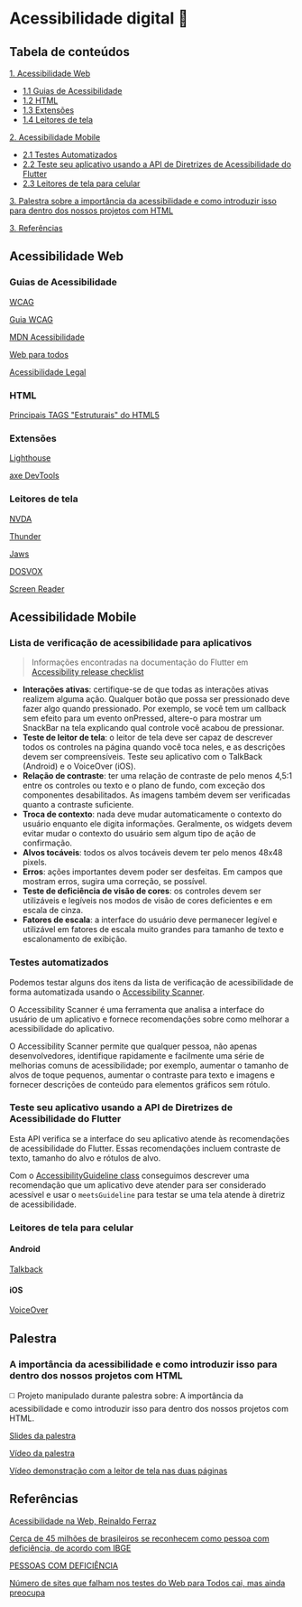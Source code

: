 # Acessibilidade digital 💾

## Tabela de conteúdos

[1. Acessibilidade Web](#acessibilidade-web)

- [1.1 Guias de Acessibilidade](#guias-de-acessibilidade)
- [1.2 HTML](#html)
- [1.3 Extensões](#extensões)
- [1.4 Leitores de tela](#leitores-de-tela)

[2. Acessibilidade Mobile](#acessibilidade-mobile)

- [2.1 Testes Automatizados](#testes-automatizados)
- [2.2 Teste seu aplicativo usando a API de Diretrizes de Acessibilidade do Flutter](#teste-seu-aplicativo-usando-a-api-de-diretrizes-de-acessibilidade-do-flutter)
- [2.3 Leitores de tela para celular](#leitores-de-tela-para-celular)

[3. Palestra sobre a importância da acessibilidade e como introduzir isso para dentro dos nossos projetos com HTML](#palestra)

[3. Referências](#referências)

## Acessibilidade Web

### Guias de Acessibilidade

[WCAG](https://www.w3c.br/traducoes/wcag/wcag21-pt-BR/)

[Guia WCAG](https://guia-wcag.com/)

[MDN Acessibilidade](https://developer.mozilla.org/pt-BR/docs/Web/Accessibility)

[Web para todos](https://mwpt.com.br/)

[Acessibilidade Legal](http://www.acessibilidadelegal.com/)

### HTML

[Principais TAGS "Estruturais" do HTML5](https://github.com/levxyca/tags-estruturais-html5)

### Extensões

[Lighthouse](https://developers.google.com/web/tools/lighthouse?hl=pt-br)

[axe DevTools](https://www.deque.com/axe/devtools/)

### Leitores de tela

[NVDA](https://www.nvaccess.org/)

[Thunder](https://www.webbie.org.uk/thunder/)

[Jaws](https://osbsoftware.com.br/produto/jaws)

[DOSVOX](http://intervox.nce.ufrj.br/dosvox/download.htm)

[Screen Reader](https://chrome.google.com/webstore/detail/screen-reader/kgejglhpjiefppelpmljglcjbhoiplfn)

## Acessibilidade Mobile

### Lista de verificação de acessibilidade para aplicativos

> Informações encontradas na documentação do Flutter em [Accessibility release checklist](https://docs.flutter.dev/accessibility-and-localization/accessibility?tab=desktop#accessibility-release-checklist)

- **Interações ativas**: certifique-se de que todas as interações ativas realizem alguma ação. Qualquer botão que possa ser pressionado deve fazer algo quando pressionado. Por exemplo, se você tem um callback sem efeito para um evento onPressed, altere-o para mostrar um SnackBar na tela explicando qual controle você acabou de pressionar.
- **Teste de leitor de tela**: o leitor de tela deve ser capaz de descrever todos os controles na página quando você toca neles, e as descrições devem ser compreensíveis. Teste seu aplicativo com o TalkBack (Android) e o VoiceOver (iOS).
- **Relação de contraste**: ter uma relação de contraste de pelo menos 4,5:1 entre os controles ou texto e o plano de fundo, com exceção dos componentes desabilitados. As imagens também devem ser verificadas quanto a contraste suficiente.
- **Troca de contexto**: nada deve mudar automaticamente o contexto do usuário enquanto ele digita informações. Geralmente, os widgets devem evitar mudar o contexto do usuário sem algum tipo de ação de confirmação.
- **Alvos tocáveis**: todos os alvos tocáveis devem ter pelo menos 48x48 pixels.
- **Erros**: ações importantes devem poder ser desfeitas. Em campos que mostram erros, sugira uma correção, se possível.
- **Teste de deficiência de visão de cores**: os controles devem ser utilizáveis e legíveis nos modos de visão de cores deficientes e em escala de cinza.
- **Fatores de escala**: a interface do usuário deve permanecer legível e utilizável em fatores de escala muito grandes para tamanho de texto e escalonamento de exibição.

### Testes automatizados

Podemos testar alguns dos itens da lista de verificação de acessibilidade de forma automatizada usando o [Accessibility Scanner](https://play.google.com/store/apps/details?id=com.google.android.apps.accessibility.auditor&hl=en).

O Accessibility Scanner é uma ferramenta que analisa a interface do usuário de um aplicativo e fornece recomendações sobre como melhorar a acessibilidade do aplicativo.

O Accessibility Scanner permite que qualquer pessoa, não apenas desenvolvedores, identifique rapidamente e facilmente uma série de melhorias comuns de acessibilidade; por exemplo, aumentar o tamanho de alvos de toque pequenos, aumentar o contraste para texto e imagens e fornecer descrições de conteúdo para elementos gráficos sem rótulo.

### Teste seu aplicativo usando a API de Diretrizes de Acessibilidade do Flutter

Esta API verifica se a interface do seu aplicativo atende às recomendações de acessibilidade do Flutter. Essas recomendações incluem contraste de texto, tamanho do alvo e rótulos de alvo.

Com o [AccessibilityGuideline class](https://api.flutter.dev/flutter/flutter_test/AccessibilityGuideline-class.html) conseguimos descrever uma recomendação que um aplicativo deve atender para ser considerado acessível e usar o `meetsGuideline` para testar se uma tela atende à diretriz de acessibilidade.

### Leitores de tela para celular

#### Android

[Talkback](https://support.google.com/accessibility/android/answer/6283677?hl=en)

#### iOS

[VoiceOver](https://www.apple.com/lae/accessibility/vision/)

## Palestra

### A importância da acessibilidade e como introduzir isso para dentro dos nossos projetos com HTML

◻️ Projeto manipulado durante palestra sobre: A importância da acessibilidade e como introduzir isso para dentro dos nossos projetos com HTML.

[Slides da palestra](https://www.canva.com/design/DAE9P0DohwE/6G5y2SQ90fB4QstZcbi2vQ/view)

[Vídeo da palestra](https://www.twitch.tv/videos/1461190043)

[Vídeo demonstração com a leitor de tela nas duas páginas](https://www.veed.io/view/496892fa-2395-4760-9669-021a7e80d4f7)

## Referências

[Acessibilidade na Web, Reinaldo Ferraz](https://www.google.com.br/books/edition/Acessibilidade_na_Web/pCbhDwAAQBAJ?hl=pt-BR&gbpv=0)

[Cerca de 45 milhões de brasileiros se reconhecem como pessoa com deficiência, de acordo com IBGE](https://www.gov.br/pt-br/noticias/assistencia-social/2021/09/politicas-publicas-levam-acessibilidade-e-autonomia-para-pessoas-com-deficiencia#:~:text=De%20acordo%20com%20dados%20divulgados,24%25%20da%20popula%C3%A7%C3%A3o%20do%20pa%C3%ADs.)

[PESSOAS COM DEFICIÊNCIA](https://educa.ibge.gov.br/jovens/conheca-o-brasil/populacao/20551-pessoas-com-deficiencia.html)

[Número de sites que falham nos testes do Web para Todos cai, mas ainda preocupa](https://mwpt.com.br/numero-de-sites-que-falham-nos-testes-do-web-para-todos-cai-mas-ainda-preocupa/)
